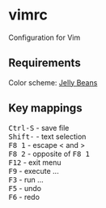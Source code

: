 vimrc
=====

Configuration for Vim

## Requirements ##
Color scheme: [Jelly Beans](https://github.com/nanotech/jellybeans.vim)<br/>

## Key mappings ##
<kbd>Ctrl-S</kbd> - save file<br/>
<kbd>Shift-<arrows></kbd> - text selection<br/>
<kbd>F8 1</kbd> - escape &lt; and &gt;<br/>
<kbd>F8 2</kbd> - opposite of <kbd>F8 1</kbd><br/>
<kbd>F12</kbd> - exit menu<br/>
<kbd>F9</kbd> - execute ...<br/>
<kbd>F3</kbd> - run ...<br/>
<kbd>F5</kbd> - undo<br/>
<kbd>F6</kbd> - redo<br/>
